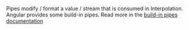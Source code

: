 Pipes modify / format a value / stream that is consumed in Interpolation. Angular provides some build-in pipes. Read more in the [build-in pipes documentation](https://angular.io/api/common#pipes)